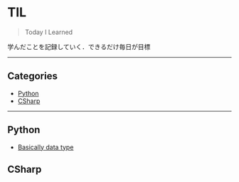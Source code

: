# TIL
> Today I Learned   

学んだことを記録していく．できるだけ毎日が目標

---  
## Categories
- [Python](#python)
- [CSharp](#csharp)

---  

## Python
- [Basically data type](#python/BasicType.md)
## CSharp
